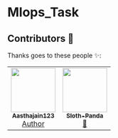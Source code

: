 # Mlops_Task


## Contributors 🌟

Thanks goes to these people ✨:
<table>
	<tr>
    <td align="center">
            <a href="https://github.com/Aasthajain123">
              <img src="https://avatars2.githubusercontent.com/u/50754325?v=4" width="100px" alt=""/><br />
              <sub><b>Aasthajain123</b></sub>
            </a><br/>
            <a href="https://github.com/Jayshah6699/datascience-mashup/commits?author=Aasthajain123">      
                 Author
            </a>
     </td>
    <td align="center">
            <a href="https://github.com/Sloth-Panda">
              <img src="https://avatars2.githubusercontent.com/u/70213384?v=4" width="100px" alt=""/><br />
              <sub><b>Sloth-Panda</b></sub>
            </a><br/>
            <a href="https://github.com/Jayshah6699/datascience-mashup/commits?author=Sloth-Panda">
                📖
            </a>
     </td>
  </tr>
</table>
